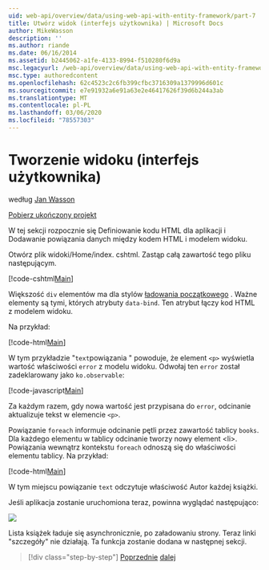 ```yaml
---
uid: web-api/overview/data/using-web-api-with-entity-framework/part-7
title: Utwórz widok (interfejs użytkownika) | Microsoft Docs
author: MikeWasson
description: ''
ms.author: riande
ms.date: 06/16/2014
ms.assetid: b2445062-a1fe-4133-8994-f510280f6d9a
msc.legacyurl: /web-api/overview/data/using-web-api-with-entity-framework/part-7
msc.type: authoredcontent
ms.openlocfilehash: 62c4523c2c6fb399cfbc3716309a1379996d601c
ms.sourcegitcommit: e7e91932a6e91a63e2e46417626f39d6b244a3ab
ms.translationtype: MT
ms.contentlocale: pl-PL
ms.lasthandoff: 03/06/2020
ms.locfileid: "78557303"
---
```

# <a name="create-the-view-ui"></a>Tworzenie widoku (interfejs użytkownika)

według [Jan Wasson](https://github.com/MikeWasson)

[Pobierz ukończony projekt](https://github.com/MikeWasson/BookService)

W tej sekcji rozpocznie się Definiowanie kodu HTML dla aplikacji i Dodawanie powiązania danych między kodem HTML i modelem widoku.

Otwórz plik widoki/Home/index. cshtml. Zastąp całą zawartość tego pliku następującym.

[!code-cshtml[Main](part-7/samples/sample1.cshtml)]

Większość `div` elementów ma dla stylów [ładowania początkowego](http://getbootstrap.com/) . Ważne elementy są tymi, których atrybuty `data-bind`. Ten atrybut łączy kod HTML z modelem widoku.

Na przykład:

[!code-html[Main](part-7/samples/sample2.html)]

W tym przykładzie &quot;`text`powiązania &quot; powoduje, że element `<p>` wyświetla wartość właściwości `error` z modelu widoku. Odwołaj ten `error` został zadeklarowany jako `ko.observable`:

[!code-javascript[Main](part-7/samples/sample3.js)]

Za każdym razem, gdy nowa wartość jest przypisana do `error`, odcinanie aktualizuje tekst w elemencie `<p>`.

Powiązanie `foreach` informuje odcinanie pętli przez zawartość tablicy `books`. Dla każdego elementu w tablicy odcinanie tworzy nowy element &lt;li&gt;. Powiązania wewnątrz kontekstu `foreach` odnoszą się do właściwości elementu tablicy. Na przykład:

[!code-html[Main](part-7/samples/sample4.html)]

W tym miejscu powiązanie `text` odczytuje właściwość Autor każdej książki.

Jeśli aplikacja zostanie uruchomiona teraz, powinna wyglądać następująco:

![](part-7/_static/image1.png)

Lista książek ładuje się asynchronicznie, po załadowaniu strony. Teraz linki &quot;szczegóły&quot; nie działają. Ta funkcja zostanie dodana w następnej sekcji.

> [!div class="step-by-step"]
> [Poprzednie](part-6.md)
> [dalej](part-8.md)
